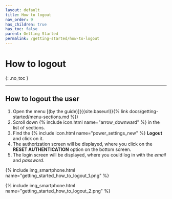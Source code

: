 ```yaml
---
layout: default
title: How to logout
nav_order: 9
has_children: true
has_toc: false
parent: Getting Started
permalink: /getting-started/how-to-logout
---
```


# How to logout
{: .no_toc }

---

## How to logout the user
1. Open the menu [(by the guide)]({{site.baseurl}}{% link docs/getting-started/menu-sections.md %})
1. Scroll down {% include icon.html name="arrow_downward" %} in the list of sections.
1. Find the {% include icon.html name="power_settings_new" %} **Logout** and click on it.
1. The authorization screen will be displayed, where you click on the **RESET AUTHENTICATION** option on the bottom screen.
1. The login screen will be displayed, where you could log in with the _email_ and _password_.

{% include img_smartphone.html name="getting_started_how_to_logout_1.png" %}

{% include img_smartphone.html name="getting_started_how_to_logout_2.png" %}